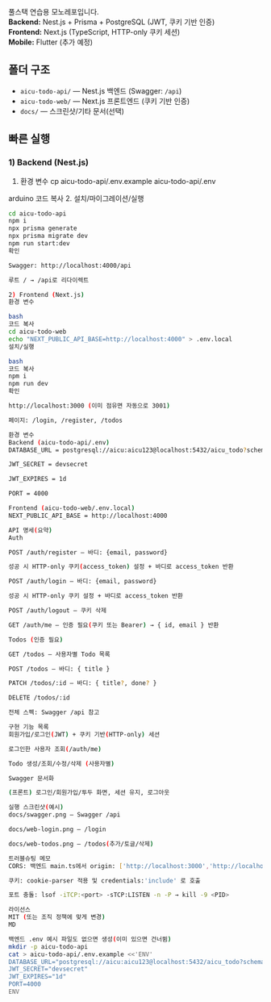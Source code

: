 
풀스택 연습용 모노레포입니다.  
**Backend:** Nest.js + Prisma + PostgreSQL (JWT, 쿠키 기반 인증)  
**Frontend:** Next.js (TypeScript, HTTP-only 쿠키 세션)  
**Mobile:** Flutter (추가 예정)

## 폴더 구조
- `aicu-todo-api/` — Nest.js 백엔드 (Swagger: `/api`)
- `aicu-todo-web/` — Next.js 프론트엔드 (쿠키 기반 인증)
- `docs/` — 스크린샷/기타 문서(선택)

## 빠른 실행

### 1) Backend (Nest.js)
1. 환경 변수
cp aicu-todo-api/.env.example aicu-todo-api/.env

arduino
코드 복사
2. 설치/마이그레이션/실행
```bash
cd aicu-todo-api
npm i
npx prisma generate
npx prisma migrate dev
npm run start:dev
확인

Swagger: http://localhost:4000/api

루트 / → /api로 리다이렉트

2) Frontend (Next.js)
환경 변수

bash
코드 복사
cd aicu-todo-web
echo "NEXT_PUBLIC_API_BASE=http://localhost:4000" > .env.local
설치/실행

bash
코드 복사
npm i
npm run dev
확인

http://localhost:3000 (이미 점유면 자동으로 3001)

페이지: /login, /register, /todos

환경 변수
Backend (aicu-todo-api/.env)
DATABASE_URL = postgresql://aicu:aicu123@localhost:5432/aicu_todo?schema=public

JWT_SECRET = devsecret

JWT_EXPIRES = 1d

PORT = 4000

Frontend (aicu-todo-web/.env.local)
NEXT_PUBLIC_API_BASE = http://localhost:4000

API 명세(요약)
Auth

POST /auth/register — 바디: {email, password}

성공 시 HTTP-only 쿠키(access_token) 설정 + 바디로 access_token 반환

POST /auth/login — 바디: {email, password}

성공 시 HTTP-only 쿠키 설정 + 바디로 access_token 반환

POST /auth/logout — 쿠키 삭제

GET /auth/me — 인증 필요(쿠키 또는 Bearer) → { id, email } 반환

Todos (인증 필요)

GET /todos — 사용자별 Todo 목록

POST /todos — 바디: { title }

PATCH /todos/:id — 바디: { title?, done? }

DELETE /todos/:id

전체 스펙: Swagger /api 참고

구현 기능 목록
회원가입/로그인(JWT) + 쿠키 기반(HTTP-only) 세션

로그인한 사용자 조회(/auth/me)

Todo 생성/조회/수정/삭제 (사용자별)

Swagger 문서화

(프론트) 로그인/회원가입/투두 화면, 세션 유지, 로그아웃

실행 스크린샷(예시)
docs/swagger.png — Swagger /api

docs/web-login.png — /login

docs/web-todos.png — /todos(추가/토글/삭제)

트러블슈팅 메모
CORS: 백엔드 main.ts에서 origin: ['http://localhost:3000','http://localhost:3001'], credentials:true

쿠키: cookie-parser 적용 및 credentials:'include' 로 호출

포트 충돌: lsof -iTCP:<port> -sTCP:LISTEN -n -P → kill -9 <PID>

라이선스
MIT (또는 조직 정책에 맞게 변경)
MD

백엔드 .env 예시 파일도 없으면 생성(이미 있으면 건너뜀)
mkdir -p aicu-todo-api
cat > aicu-todo-api/.env.example <<'ENV'
DATABASE_URL="postgresql://aicu:aicu123@localhost:5432/aicu_todo?schema=public"
JWT_SECRET="devsecret"
JWT_EXPIRES="1d"
PORT=4000
ENV

